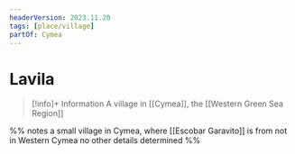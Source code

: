 ```yaml
---
headerVersion: 2023.11.20
tags: [place/village]
partOf: Cymea
---
```

# Lavila
>[!info]+ Information
> A village in [[Cymea]], the [[Western Green Sea Region]]


%% notes
a small village in Cymea, where [[Escobar Garavito]] is from
not in Western Cymea
no other details determined
%%
